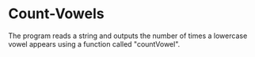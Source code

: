 # Count-Vowels
The program reads a string and outputs the number of times a lowercase vowel appears using a function called "countVowel".
